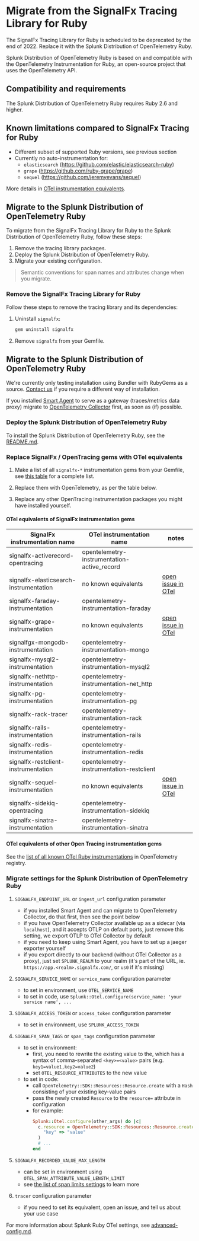 # Migrate from the SignalFx Tracing Library for Ruby

The SignalFx Tracing Library for Ruby is scheduled to be deprecated by the end of 2022.
Replace it with the Splunk Distribution of OpenTelemetry Ruby.

Splunk Distribution of OpenTelemetry Ruby is based on and compatible with
the OpenTelemetry Instrumentation for Ruby,
an open-source project that uses the OpenTelemetry API.

## Compatibility and requirements

The Splunk Distribution of OpenTelemetry Ruby requires Ruby 2.6 and
higher.

## Known limitations compared to SignalFx Tracing for Ruby

- Different subset of supported Ruby versions, see previous section
- Currently no auto-instrumentation for:
    - `elasticsearch` (<https://github.com/elastic/elasticsearch-ruby>)
    - `grape` (<https://github.com/ruby-grape/grape>)
    - `sequel` (<https://github.com/jeremyevans/sequel>)

More details in [OTel instrumentation equivalents](#signalfx-instrumentations-equivalents).

## Migrate to the Splunk Distribution of OpenTelemetry Ruby

To migrate from the SignalFx Tracing Library for Ruby to the Splunk
Distribution of OpenTelemetry Ruby, follow these steps:

1.  Remove the tracing library packages.
2.  Deploy the Splunk Distribution of OpenTelemetry Ruby.
3.  Migrate your existing configuration.

> Semantic conventions for span names and attributes change when you
migrate.

### Remove the SignalFx Tracing Library for Ruby

Follow these steps to remove the tracing library and its dependencies:

1.  Uninstall `signalfx`:

    ``` bash
    gem uninstall signalfx
    ```

1.  Remove `signalfx` from your Gemfile.

## Migrate to the Splunk Distribution of OpenTelemetry Ruby

We're currently only testing installation using Bundler with RubyGems as a source.
[Contact us](mailto:ssg-observability-instrumentals-ruby@splunk.com) if you require a different way of installation.

If you installed
[Smart Agent](https://github.com/signalfx/signalfx-agent)
to serve as a gateway (traces/metrics data proxy)
migrate to
[OpenTelemetry Collector](https://docs.splunk.com/Observability/gdi/opentelemetry/resources.html)
first, as soon as (if) possible.

### Deploy the Splunk Distribution of OpenTelemetry Ruby

To install the Splunk Distribution of OpenTelemetry Ruby, see the [README.md](README.md).

### Replace SignalFx / OpenTracing gems with OTel equivalents

1.  Make a list of all `signalfx-*` instrumentation gems from your Gemfile, see
    [this table](https://github.com/signalfx/signalfx-ruby-tracing#supported-libraries)
    for a complete list.

1.  Replace them with OpenTelemetry, as per the table below.

1.  Replace any other OpenTracing instrumentation packages you might have installed yourself.

<a name="signalfx-instrumentations-equivalents"></a>
#### OTel equivalents of SignalFx instrumentation gems

| SignalFx instrumentation name | OTel instrumentation name | notes |
| ----------------------------- | ------------------------- | ----- |
| signalfx-activerecord-opentracing | opentelemetry-instrumentation-active_record | |
| signalfx-elasticsearch-instrumentation | no known equivalents | [open issue in OTel](https://github.com/open-telemetry/opentelemetry-ruby-contrib/issues/8) |
| signalfx-faraday-instrumentation       | opentelemetry-instrumentation-faraday | |
| signalfx-grape-instrumentation         | no known equivalents | [open issue in OTel](https://github.com/open-telemetry/opentelemetry-ruby-contrib/issues/9) |
| signalfgx-mongodb-instrumentation      | opentelemetry-instrumentation-mongo | |
| signalfx-mysql2-instrumentation        | opentelemetry-instrumentation-mysql2 | |
| signalfx-nethttp-instrumentation       | opentelemetry-instrumentation-net_http | |
| signalfx-pg-instrumentation            | opentelemetry-instrumentation-pg | |
| signalfx-rack-tracer                   | opentelemetry-instrumentation-rack | |
| signalfx-rails-instrumentation         | opentelemetry-instrumentation-rails | |
| signalfx-redis-instrumentation         | opentelemetry-instrumentation-redis | |
| signalfx-restclient-instrumentation    | opentelemetry-instrumentation-restclient | |
| signalfx-sequel-instrumentation        | no known equivalents | [open issue in OTel](https://github.com/open-telemetry/opentelemetry-ruby-contrib/issues/11) |
| signalfx-sidekiq-opentracing           | opentelemetry-instrumentation-sidekiq | |
| signalfx-sinatra-instrumentation       | opentelemetry-instrumentation-sinatra | |

#### OTel equivalents of other Open Tracing instrumentation gems

See the
[list of all known OTel Ruby instrumentations](https://opentelemetry.io/registry/?language=ruby&component=instrumentation)
in OpenTelemetry registry.

### Migrate settings for the Splunk Distribution of OpenTelemetry Ruby

1. `SIGNALFX_ENDPOINT_URL` or `ingest_url` configuration parameter
    - if you installed Smart Agent and can migrate to OpenTelemetry Collector, do that first, then see the point below
    - if you have OpenTelemetry Collector available up as a sidecar (via `localhost`),
      and it accepts OTLP on default ports, just remove this setting, we export OTLP to OTel Collector by default
    - if you need to keep using Smart Agent, you have to set up a jaeger exporter yourself
    - if you export directly to our backend (without OTel Collector as a proxy),
      just set `SPLUNK_REALM` to your realm
      (it's part of the URL, ie. `https://app.<realm>.signalfx.com/`, or `us0` if it's missing)

1. `SIGNALFX_SERVICE_NAME` or `service_name` configuration parameter
    - to set in environment, use `OTEL_SERVICE_NAME`
    - to set in code, use `Splunk::Otel.configure(service_name: 'your service name', ...`

1. `SIGNALFX_ACCESS_TOKEN` or `access_token` configuration parameter
    - to set in environment, use `SPLUNK_ACCESS_TOKEN`

1. `SIGNALFX_SPAN_TAGS` or `span_tags` configuration parameter
    - to set in environment:
        - first, you need to rewrite the existing value to the,
          which has a syntax of comma-separated `<key>=<value>` pairs (e.g. `key1=value1,key2=value2`)
        - set `OTEL_RESOURCE_ATTRIBUTES` to the new value
    - to set in code:
        - call `OpenTelemetry::SDK::Resources::Resource.create` with a `Hash`
          consisting of your existing key-value pairs
        - pass the newly created `Resource` to the `resource=` attribute in configuration
        - for example:
           ```ruby
           Splunk::Otel.configure(other_args) do |c|
             c.resource = OpenTelemetry::SDK::Resources::Resource.create(
               "key" => "value"
             )
             # ...
           end
           ```

1. `SIGNALFX_RECORDED_VALUE_MAX_LENGTH`
    - can be set in environment using `OTEL_SPAN_ATTRIBUTE_VALUE_LENGTH_LIMIT`
    - see
      [the list of span limits settings](https://github.com/open-telemetry/opentelemetry-specification/blob/main/specification/sdk-environment-variables.md#span-limits)
      to learn more

1. `tracer` configuration parameter
    - if you need to set its equivalent, open an issue, and tell us about your use case

For more information about Splunk Ruby OTel settings, see [advanced-config.md](docs/advanced-config.md).
